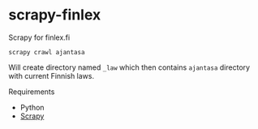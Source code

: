 # scrapy-finlex
Scrapy for finlex.fi


    scrapy crawl ajantasa

Will create directory named `_law` which then contains `ajantasa` directory with current Finnish laws.

Requirements

* Python
* [Scrapy](https://scrapy.org/)
